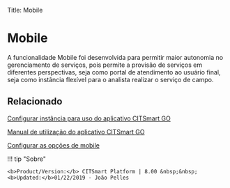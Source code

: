 Title: Mobile

# Mobile

A funcionalidade Mobile foi desenvolvida para permitir maior autonomia no gerenciamento de serviços, pois permite a provisão de serviços em diferentes perspectivas, seja como portal de atendimento ao usuário final, seja como instância flexível para o analista realizar o serviço de campo.


Relacionado
----------

[Configurar instância para uso do aplicativo CITSmart GO][1]

[Manual de utilização do aplicativo CITSmart GO][2]

[Configurar as opções de mobile][3]


[1]:/pt-br/citsmart-platform-8/additional-features/mobile-and-field-service/configuration/configure-field-service-application.html
[2]:/pt-br/citsmart-platform-8/additional-features/mobile-and-field-service/apps/citsmart-field-service-manual.html
[3]:/pt-br/citsmart-platform-8/additional-features/mobile-and-field-service/configuration/configure-mobile-options.html


!!! tip "Sobre"

    <b>Product/Version:</b> CITSmart Platform | 8.00 &nbsp;&nbsp;
    <b>Updated:</b>01/22/2019 - João Pelles  
